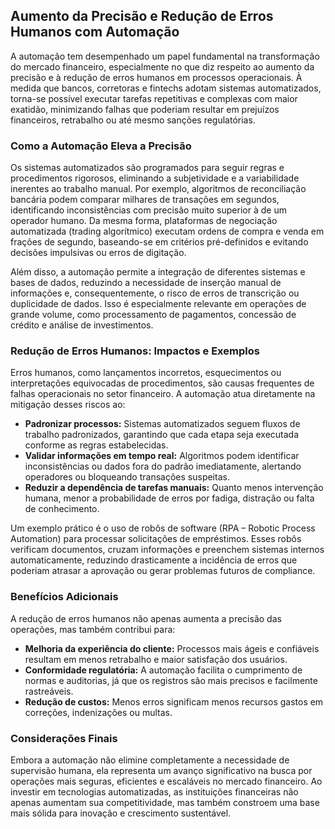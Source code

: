 ## Aumento da Precisão e Redução de Erros Humanos com Automação

A automação tem desempenhado um papel fundamental na transformação do mercado financeiro, especialmente no que diz respeito ao aumento da precisão e à redução de erros humanos em processos operacionais. À medida que bancos, corretoras e fintechs adotam sistemas automatizados, torna-se possível executar tarefas repetitivas e complexas com maior exatidão, minimizando falhas que poderiam resultar em prejuízos financeiros, retrabalho ou até mesmo sanções regulatórias.

### Como a Automação Eleva a Precisão

Os sistemas automatizados são programados para seguir regras e procedimentos rigorosos, eliminando a subjetividade e a variabilidade inerentes ao trabalho manual. Por exemplo, algoritmos de reconciliação bancária podem comparar milhares de transações em segundos, identificando inconsistências com precisão muito superior à de um operador humano. Da mesma forma, plataformas de negociação automatizada (trading algorítmico) executam ordens de compra e venda em frações de segundo, baseando-se em critérios pré-definidos e evitando decisões impulsivas ou erros de digitação.

Além disso, a automação permite a integração de diferentes sistemas e bases de dados, reduzindo a necessidade de inserção manual de informações e, consequentemente, o risco de erros de transcrição ou duplicidade de dados. Isso é especialmente relevante em operações de grande volume, como processamento de pagamentos, concessão de crédito e análise de investimentos.

### Redução de Erros Humanos: Impactos e Exemplos

Erros humanos, como lançamentos incorretos, esquecimentos ou interpretações equivocadas de procedimentos, são causas frequentes de falhas operacionais no setor financeiro. A automação atua diretamente na mitigação desses riscos ao:

- **Padronizar processos:** Sistemas automatizados seguem fluxos de trabalho padronizados, garantindo que cada etapa seja executada conforme as regras estabelecidas.
- **Validar informações em tempo real:** Algoritmos podem identificar inconsistências ou dados fora do padrão imediatamente, alertando operadores ou bloqueando transações suspeitas.
- **Reduzir a dependência de tarefas manuais:** Quanto menos intervenção humana, menor a probabilidade de erros por fadiga, distração ou falta de conhecimento.

Um exemplo prático é o uso de robôs de software (RPA – Robotic Process Automation) para processar solicitações de empréstimos. Esses robôs verificam documentos, cruzam informações e preenchem sistemas internos automaticamente, reduzindo drasticamente a incidência de erros que poderiam atrasar a aprovação ou gerar problemas futuros de compliance.

### Benefícios Adicionais

A redução de erros humanos não apenas aumenta a precisão das operações, mas também contribui para:

- **Melhoria da experiência do cliente:** Processos mais ágeis e confiáveis resultam em menos retrabalho e maior satisfação dos usuários.
- **Conformidade regulatória:** A automação facilita o cumprimento de normas e auditorias, já que os registros são mais precisos e facilmente rastreáveis.
- **Redução de custos:** Menos erros significam menos recursos gastos em correções, indenizações ou multas.

### Considerações Finais

Embora a automação não elimine completamente a necessidade de supervisão humana, ela representa um avanço significativo na busca por operações mais seguras, eficientes e escaláveis no mercado financeiro. Ao investir em tecnologias automatizadas, as instituições financeiras não apenas aumentam sua competitividade, mas também constroem uma base mais sólida para inovação e crescimento sustentável.